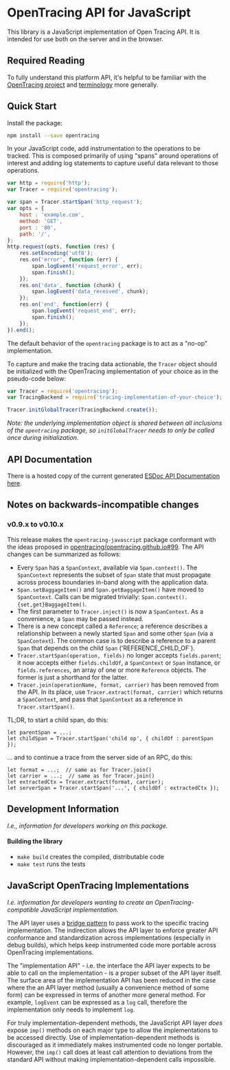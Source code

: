 # OpenTracing API for JavaScript

This library is a JavaScript implementation of Open Tracing API. It is intended for use both on the server and in the browser.

## Required Reading

To fully understand this platform API, it's helpful to be familiar with the [OpenTracing project](http://opentracing.io) and
[terminology](http://opentracing.io/spec/) more generally.

## Quick Start

Install the package:

```bash
npm install --save opentracing
```

In your JavaScript code, add instrumentation to the operations to be tracked. This is composed primarily of using "spans" around operations of interest and adding log statements to capture useful data relevant to those operations.

```js
var http = require('http');
var Tracer = require('opentracing');

var span = Tracer.startSpan('http_request');
var opts = {
    host : 'example.com',
    method: 'GET',
    port : '80',
    path: '/',
};
http.request(opts, function (res) {
    res.setEncoding('utf8');
    res.on('error', function (err) {
        span.logEvent('request_error', err);
        span.finish();
    });
    res.on('data', function (chunk) {
        span.logEvent('data_received', chunk);
    });
    res.on('end', function(err) {
        span.logEvent('request_end', err);
        span.finish();
    });
}).end();
```

The default behavior of the `opentracing` package is to act as a "no-op" implementation.

To capture and make the tracing data actionable, the `Tracer` object should be initialized with the OpenTracing implementation of your choice as in the pseudo-code below:

```js
var Tracer = require('opentracing');
var TracingBackend = require('tracing-implementation-of-your-choice');

Tracer.initGlobalTracer(TracingBackend.create());
```

*Note: the underlying implementation object is shared between all inclusions of the `opentracing` package, so `initGlobalTracer` needs to only be called once during initialization.*

## API Documentation

There is a hosted copy of the current generated [ESDoc API Documentation here](https://doc.esdoc.org/github.com/opentracing/opentracing-javascript/).

## Notes on backwards-incompatible changes

### v0.9.x to v0.10.x

This release makes the `opentracing-javascript` package conformant with the ideas proposed in [opentracing/opentracing.github.io#99](https://github.com/opentracing/opentracing.github.io/issues/99). The API changes can be summarized as follows:

* Every `Span` has a `SpanContext`, available via `Span.context()`. The `SpanContext` represents the subset of `Span` state that must propagate across process boundaries in-band along with the application data.
* `Span.setBaggageItem()` and `Span.getBaggageItem()` have moved to `SpanContext`. Calls can be migrated trivially: `Span.context().{set,get}BaggageItem()`.
* The first parameter to `Tracer.inject()` is now a `SpanContext`. As a convenience, a `Span` may be passed instead.
* There is a new concept called a `Reference`; a reference describes a relationship between a newly started `Span` and some other `Span` (via a `SpanContext`). The common case is to describe a reference to a parent `Span` that depends on the child `Span` ('REFERENCE_CHILD_OF`).
* `Tracer.startSpan(operation, fields)` no longer accepts `fields.parent`; it now accepts either `fields.childOf`, a `SpanContext` or `Span` instance, or `fields.references`, an array of one or more `Reference` objects. The former is just a shorthand for the latter.
* `Tracer.join(operationName, format, carrier)` has been removed from the API. In its place, use `Tracer.extract(format, carrier)` which returns a `SpanContext`, and pass that `SpanContext` as a reference in `Tracer.startSpan()`.

TL;DR, to start a child span, do this:

```
let parentSpan = ...;
let childSpan = Tracer.startSpan('child op', { childOf : parentSpan });
```

... and to continue a trace from the server side of an RPC, do this:

```
let format = ...;  // same as for Tracer.join()
let carrier = ...;  // same as for Tracer.join()
let extractedCtx = Tracer.extract(format, carrier);
let serverSpan = Tracer.startSpan('...', { childOf : extractedCtx });
```

## Development Information

*I.e., information for developers working on this package.*

#### Building the library

* `make build` creates the compiled, distributable code
* `make test` runs the tests

## JavaScript OpenTracing Implementations

*I.e. information for developers wanting to create an OpenTracing-compatible JavaScript implementation.*

The API layer uses a [bridge pattern](https://en.wikipedia.org/wiki/Bridge_pattern) to pass work to the specific tracing implementation. The indirection allows the API layer to enforce greater API conformance and standardization across implementations (especially in debug builds), which helps keep instrumented code more portable across OpenTracing implementations.

The "implementation API" - i.e. the interface the API layer expects to be able to call on the implementation - is a proper subset of the API layer itself. The surface area of the implementation API has been reduced in the case where the an API layer method (usually a convenience method of some form) can be expressed in terms of another more general method. For example, `logEvent` can be expressed as a `log` call, therefore the implementation only needs to implement `log`.

For truly implementation-dependent methods, the JavaScript API layer *does* expose `imp()` methods on each major type to allow the implementations to be accessed directly. Use of implementation-dependent methods is discouraged as it immediately makes instrumented code no longer portable.  However, the `imp()` call does at least call attention to deviations from the standard API without making implementation-dependent calls impossible.
